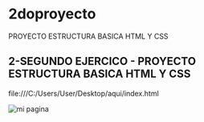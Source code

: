 # 2doproyecto
PROYECTO ESTRUCTURA BASICA HTML Y CSS 

## 2-SEGUNDO EJERCICO - PROYECTO ESTRUCTURA BASICA HTML Y CSS

file:///C:/Users/User/Desktop/aqui/index.html

![mi pagina](https://user-images.githubusercontent.com/128106351/228606946-9fec4198-1750-476c-88d9-c72c99363b40.png)
